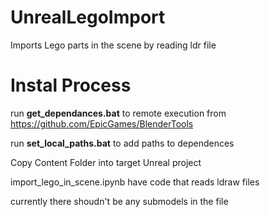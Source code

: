 # UnrealLegoImport
Imports Lego parts in the scene by reading ldr file


# Instal Process

run **get_dependances.bat** to remote execution from https://github.com/EpicGames/BlenderTools 

run **set_local_paths.bat** to add paths to dependences

Copy Content Folder into target Unreal project

import_lego_in_scene.ipynb have code that reads ldraw files 

currently there shoudn't be any submodels in the file
